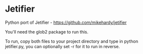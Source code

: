 # Jetifier
Python port of Jetifier - https://github.com/mikehardy/jetifier

You'll need the glob2 package to run this. 

To run, copy both files to your project directory and type in python jetifier.py, you can optionally set -r for it to run in reverse.


